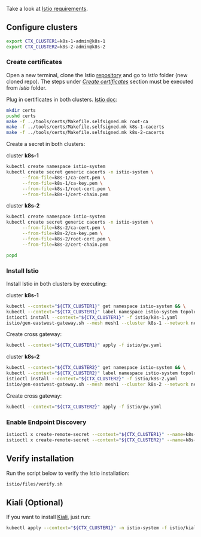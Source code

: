 Take a look at [Istio requirements](https://istio.io/latest/docs/setup/install/multicluster/before-you-begin/#requirements).

## Configure clusters

```bash
export CTX_CLUSTER1=k8s-1-admin@k8s-1
export CTX_CLUSTER2=k8s-2-admin@k8s-2
```

### Create certificates
Open a new terminal, clone the Istio [repository](https://github.com/istio/istio) and go to _istio_ folder (new cloned repo). The steps under [_Create certificates_](#create-certificates) section must be executed from _istio_ folder.

Plug in certificates in both clusters. [Istio doc](https://istio.io/latest/docs/tasks/security/cert-management/plugin-ca-cert/#plug-in-certificates-and-key-into-the-cluster):

```bash
mkdir certs
pushd certs
make -f ../tools/certs/Makefile.selfsigned.mk root-ca
make -f ../tools/certs/Makefile.selfsigned.mk k8s-1-cacerts
make -f ../tools/certs/Makefile.selfsigned.mk k8s-2-cacerts
```

Create a secret in both clusters:

cluster **k8s-1**
```bash
kubectl create namespace istio-system
kubectl create secret generic cacerts -n istio-system \
      --from-file=k8s-1/ca-cert.pem \
      --from-file=k8s-1/ca-key.pem \
      --from-file=k8s-1/root-cert.pem \
      --from-file=k8s-1/cert-chain.pem
```

cluster **k8s-2**
```bash
kubectl create namespace istio-system
kubectl create secret generic cacerts -n istio-system \
      --from-file=k8s-2/ca-cert.pem \
      --from-file=k8s-2/ca-key.pem \
      --from-file=k8s-2/root-cert.pem \
      --from-file=k8s-2/cert-chain.pem
```

```bash
popd
```

### Install Istio
Install Istio in both clusters by executing:

cluster **k8s-1**
```bash
kubectl --context="${CTX_CLUSTER1}" get namespace istio-system && \
kubectl --context="${CTX_CLUSTER1}" label namespace istio-system topology.istio.io/network=network1
istioctl install --context="${CTX_CLUSTER1}" -f istio/k8s-1.yaml
istio/gen-eastwest-gateway.sh --mesh mesh1 --cluster k8s-1 --network network1 | istioctl --context="${CTX_CLUSTER1}" install -y -f -
```

Create cross gateway:
```bash
kubectl --context="${CTX_CLUSTER1}" apply -f istio/gw.yaml
``` 

cluster **k8s-2**
```bash
kubectl --context="${CTX_CLUSTER2}" get namespace istio-system && \
kubectl --context="${CTX_CLUSTER2}" label namespace istio-system topology.istio.io/network=network2
istioctl install --context="${CTX_CLUSTER2}" -f istio/k8s-2.yaml
istio/gen-eastwest-gateway.sh --mesh mesh1 --cluster k8s-2 --network network2 | istioctl --context="${CTX_CLUSTER2}" install -y -f -
```

Create cross gateway:
```bash
kubectl --context="${CTX_CLUSTER2}" apply -f istio/gw.yaml
``` 

### Enable Endpoint Discovery
```bash
istioctl x create-remote-secret --context="${CTX_CLUSTER1}" --name=k8s-1 | kubectl apply -f - --context="${CTX_CLUSTER2}"
istioctl x create-remote-secret --context="${CTX_CLUSTER2}" --name=k8s-2 | kubectl apply -f - --context="${CTX_CLUSTER1}"
```

## Verify installation
Run the script below to verify the Istio installation:
```bash
istio/files/verify.sh
```

## Kiali (Optional)
If you want to install [Kiali](https://kiali.io/), just run:
```bash
kubectl apply --context="${CTX_CLUSTER1}" -n istio-system -f istio/kiali.yaml
```

